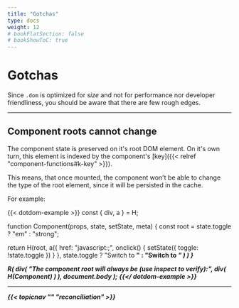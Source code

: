```yaml
---
title: "Gotchas"
type: docs
weight: 12
# bookFlatSection: false
# bookShowToC: true
---
```


# Gotchas

Since `.dom` is optimized for _size_ and not for performance nor developer friendliness, you should be aware that there are few rough edges.

---

## Component roots cannot change

The component state is preserved on it's root DOM element. On it's own turn, this element is indexed by the component's [key]({{< relref "component-functions#k-key" >}}). 

This means, that once mounted, the component won't be able to change the type of the root element, since it will be persisted in the cache.

For example:

{{< dotdom-example >}}
const { div, a } = H;

function Component(props, state, setState, meta) {
  const root = state.toggle ? "em" : "strong";

  return H(root, 
    a({
      href: "javascript:;",
      onclick() {
        setState({
          toggle: !state.toggle
        })
      }
    }, 
    state.toggle
      ? "Switch to <strong>"
      : "Switch to <em>"
    )
  )
}

R(
  div(
    "The component root will always be <strong> (use inspect to verify):",
    div(
      H(Component)
    )
  ),
  document.body
);
{{</ dotdom-example >}}

---

{{< topicnav "" "reconciliation" >}}
